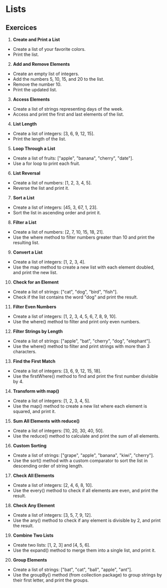 # Lists




## Exercices

1. **Create and Print a List**
* Create a list of your favorite colors.
* Print the list.
  
2. **Add and Remove Elements**
* Create an empty list of integers.
* Add the numbers 5, 10, 15, and 20 to the list.
* Remove the number 10.
* Print the updated list.

3. **Access Elements**
* Create a list of strings representing days of the week.
* Access and print the first and last elements of the list.

4. **List Length**
* Create a list of integers: [3, 6, 9, 12, 15].
* Print the length of the list.

5. **Loop Through a List**
* Create a list of fruits: ["apple", "banana", "cherry", "date"].
* Use a for loop to print each fruit.

6. **List Reversal**
* Create a list of numbers: [1, 2, 3, 4, 5].
* Reverse the list and print it.

7. **Sort a List**
* Create a list of integers: [45, 3, 67, 1, 23].
* Sort the list in ascending order and print it.

8. **Filter a List**
* Create a list of numbers: [2, 7, 10, 15, 18, 21].
* Use the where method to filter numbers greater than 10 and print the resulting list.

9. **Convert a List**
* Create a list of integers: [1, 2, 3, 4].
* Use the map method to create a new list with each element doubled, and print the new list.

10. **Check for an Element**
* Create a list of strings: ["cat", "dog", "bird", "fish"].
* Check if the list contains the word "dog" and print the result.

11. **Filter Even Numbers**
* Create a list of integers: [1, 2, 3, 4, 5, 6, 7, 8, 9, 10].
* Use the where() method to filter and print only even numbers.

12. **Filter Strings by Length**
* Create a list of strings: ["apple", "bat", "cherry", "dog", "elephant"].
* Use the where() method to filter and print strings with more than 3 characters.

13. **Find the First Match**
* Create a list of integers: [3, 6, 9, 12, 15, 18].
* Use the firstWhere() method to find and print the first number divisible by 4.

14. **Transform with map()**
* Create a list of integers: [1, 2, 3, 4, 5].
* Use the map() method to create a new list where each element is squared, and print it.

15. **Sum All Elements with reduce()**
* Create a list of integers: [10, 20, 30, 40, 50].
* Use the reduce() method to calculate and print the sum of all elements.

16. **Custom Sorting**
* Create a list of strings: ["grape", "apple", "banana", "kiwi", "cherry"].
* Use the sort() method with a custom comparator to sort the list in descending order of string length.

17. **Check All Elements**
* Create a list of integers: [2, 4, 6, 8, 10].
* Use the every() method to check if all elements are even, and print the result.

18. **Check Any Element**
* Create a list of integers: [3, 5, 7, 9, 12].
* Use the any() method to check if any element is divisible by 2, and print the result.

19. **Combine Two Lists**
* Create two lists: [1, 2, 3] and [4, 5, 6].
* Use the expand() method to merge them into a single list, and print it.

20. **Group Elements**
* Create a list of strings: ["bat", "cat", "ball", "apple", "ant"].
* Use the groupBy() method (from collection package) to group strings by their first letter, and print the groups.

  
  
  
